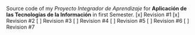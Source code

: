 Source code of my _Proyecto Integrador de Aprendizaje_ for **Aplicación de las Tecnologías de la Información** in first Semester.
[x] Revision #1
[x] Revision #2
[ ] Revision #3
[ ] Revision #4
[ ] Revision #5
[ ] Revision #6
[ ] Revision #7